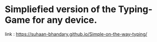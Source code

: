 # Simpliefied version of the Typing-Game for any device.
link : https://suhaan-bhandary.github.io/Simple-on-the-way-typing/
